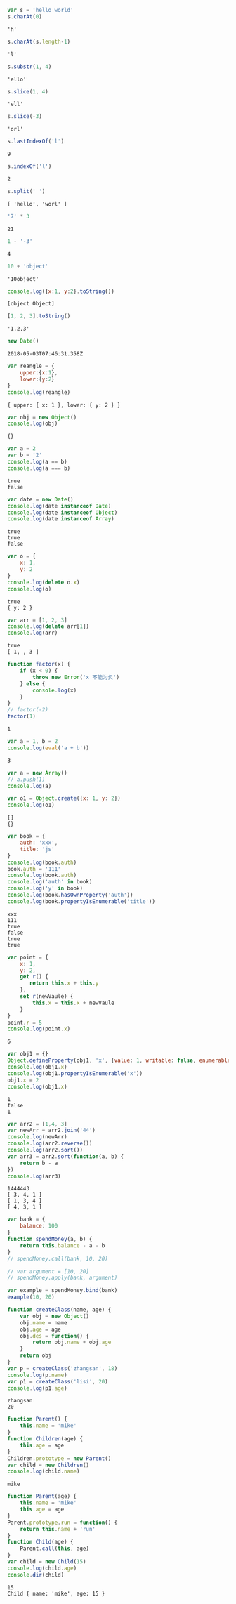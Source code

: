 

```javascript
var s = 'hello world'
s.charAt(0)
```




    'h'




```javascript
s.charAt(s.length-1)
```




    'l'




```javascript
s.substr(1, 4)
```




    'ello'




```javascript
s.slice(1, 4)
```




    'ell'




```javascript
s.slice(-3)
```




    'orl'




```javascript
s.lastIndexOf('l')
```




    9




```javascript
s.indexOf('l')
```




    2




```javascript
s.split(' ')
```




    [ 'hello', 'worl' ]




```javascript
'7' * 3
```




    21




```javascript
1 - '-3'
```




    4




```javascript
10 + 'object'
```




    '10object'




```javascript
console.log({x:1, y:2}.toString())
```

    [object Object]



```javascript
[1, 2, 3].toString()
```




    '1,2,3'




```javascript
new Date()
```




    2018-05-03T07:46:31.358Z




```javascript
var reangle = {
    upper:{x:1},
    lower:{y:2}
}
console.log(reangle)
```

    { upper: { x: 1 }, lower: { y: 2 } }



```javascript
var obj = new Object()
console.log(obj)
```

    {}



```javascript
var a = 2
var b = '2'
console.log(a == b)
console.log(a === b)
```

    true
    false



```javascript
var date = new Date()
console.log(date instanceof Date)
console.log(date instanceof Object)
console.log(date instanceof Array)
```

    true
    true
    false



```javascript
var o = {
    x: 1,
    y: 2
}
console.log(delete o.x)
console.log(o)
```

    true
    { y: 2 }



```javascript
var arr = [1, 2, 3]
console.log(delete arr[1])
console.log(arr)
```

    true
    [ 1, , 3 ]



```javascript
function factor(x) {
    if (x < 0) {
        throw new Error('x 不能为负')
    } else {
        console.log(x)
    }
}
// factor(-2)
factor(1)
```

    1



```javascript
var a = 1, b = 2
console.log(eval('a + b'))
```

    3



```javascript
var a = new Array()
// a.push(1)
console.log(a)

var o1 = Object.create({x: 1, y: 2})
console.log(o1)
```

    []
    {}



```javascript
var book = {
    auth: 'xxx',
    title: 'js'
}
console.log(book.auth)
book.auth = '111'
console.log(book.auth)
console.log('auth' in book)
console.log('y' in book)
console.log(book.hasOwnProperty('auth'))
console.log(book.propertyIsEnumerable('title'))
```

    xxx
    111
    true
    false
    true
    true



```javascript
var point = {
    x: 1,
    y: 2,
    get r() {
       return this.x + this.y 
    },
    set r(newVaule) {
        this.x = this.x + newVaule
    }
}
point.r = 5
console.log(point.x)
```

    6



```javascript
var obj1 = {}
Object.defineProperty(obj1, 'x', {value: 1, writable: false, enumerable:false, configurable:false})
console.log(obj1.x)
console.log(obj1.propertyIsEnumerable('x'))
obj1.x = 2
console.log(obj1.x)
```

    1
    false
    1



```javascript
var arr2 = [1,4, 3]
var newArr = arr2.join('44')
console.log(newArr)
console.log(arr2.reverse())
console.log(arr2.sort())
var arr3 = arr2.sort(function(a, b) {
    return b - a
})
console.log(arr3)
```

    1444443
    [ 3, 4, 1 ]
    [ 1, 3, 4 ]
    [ 4, 3, 1 ]



```javascript
var bank = {
    balance: 100
}
function spendMoney(a, b) {
    return this.balance - a - b
}
// spendMoney.call(bank, 10, 20)

// var argument = [10, 20]
// spendMoney.apply(bank, argument)

var example = spendMoney.bind(bank)
example(10, 20)

```


```javascript
function createClass(name, age) {
    var obj = new Object()
    obj.name = name
    obj.age = age
    obj.des = function() {
        return obj.name + obj.age
    }
    return obj
}
var p = createClass('zhangsan', 18)
console.log(p.name)
var p1 = createClass('lisi', 20)
console.log(p1.age)

```

    zhangsan
    20



```javascript
function Parent() {
    this.name = 'mike'
}
function Children(age) {
    this.age = age
}
Children.prototype = new Parent()
var child = new Children()
console.log(child.name)

```

    mike



```javascript
function Parent(age) {
    this.name = 'mike'
    this.age = age
}
Parent.prototype.run = function() {
    return this.name + 'run'
}
function Child(age) {
    Parent.call(this, age)
}
var child = new Child(15)
console.log(child.age)
console.dir(child)
```

    15
    Child { name: 'mike', age: 15 }

